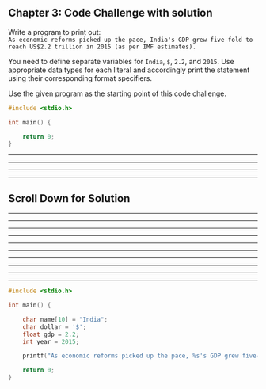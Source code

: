 ## Chapter 3: Code Challenge with solution

Write a program to print out:     
```As economic reforms picked up the pace, India's GDP grew five-fold to reach US$2.2 trillion in 2015 (as per IMF estimates).```    

You need to define separate variables for `India`, `$`, `2.2`, and `2015`. Use appropriate data types for each literal and accordingly print the statement using their corresponding format specifiers.     

Use the given program as the starting point of this code challenge.
 
```C
#include <stdio.h>

int main() {

    return 0;
}
```

----
----
----
----
## Scroll Down for Solution 
----
----
----
----
----
----
----
----
----
----

```C
#include <stdio.h>

int main() {

	char name[10] = "India";
	char dollar = '$';
	float gdp = 2.2;
	int year = 2015;

	printf("As economic reforms picked up the pace, %s's GDP grew five-fold to reach US%c%.1f trillion in %d (as per IMF estimates).", name, dollar, gdp, year);

	return 0;
}

```  
